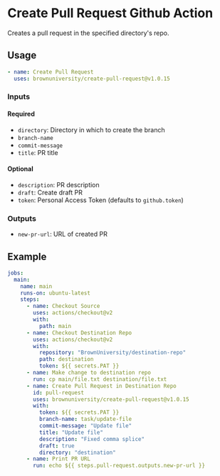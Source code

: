 # Create Pull Request Github Action

Creates a pull request in the specified directory's repo.

## Usage

```yml
- name: Create Pull Request
  uses: brownuniversity/create-pull-request@v1.0.15
```

### Inputs

#### Required

- `directory`: Directory in which to create the branch
- `branch-name`
- `commit-message`
- `title`: PR title

#### Optional

- `description`: PR description
- `draft`: Create draft PR
- `token`: Personal Access Token (defaults to `github.token`)

### Outputs

- `new-pr-url`: URL of created PR

## Example

```yml
jobs:
  main:
    name: main
    runs-on: ubuntu-latest
    steps:
      - name: Checkout Source
        uses: actions/checkout@v2
        with:
          path: main
      - name: Checkout Destination Repo
        uses: actions/checkout@v2
        with:
          repository: "BrownUniversity/destination-repo"
          path: destination
          token: ${{ secrets.PAT }}
      - name: Make change to destination repo
        run: cp main/file.txt destination/file.txt
      - name: Create Pull Request in Destination Repo
        id: pull-request
        uses: brownuniversity/create-pull-request@v1.0.15
        with:
          token: ${{ secrets.PAT }}
          branch-name: task/update-file
          commit-message: "Update file"
          title: "Update file"
          description: "Fixed comma splice"
          draft: true
          directory: "destination"
      - name: Print PR URL
        run: echo ${{ steps.pull-request.outputs.new-pr-url }}
```
